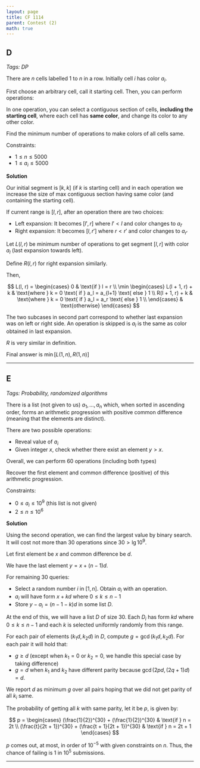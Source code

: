 ```yaml
---
layout: page
title: CF 1114
parent: Contest (2)
math: true
---
```


## D

*Tags: DP*

There are $n$ cells labelled $1$ to $n$ in a row. Initially cell $i$
has color $a_i$.

First choose an arbitrary cell, call it starting cell. Then, you can
perform operations:

In one operation, you can select a contiguous section
of cells, **including the starting cell**, where each cell has **same color**, and change its color to any
other color.

Find the minimum number of operations to make colors of all cells same.

Constraints:
- $1 \le n \le 5000$
- $1 \le a_i \le 5000$

**Solution**

Our initial segment is $[k, k]$ (if $k$ is starting cell) and
in each operation we increase the size of max contiguous section having same color
(and containing the starting cell).

If current range is $[l, r]$, after an operation there are two choices:
- Left expansion: It becomes $[l', r]$ where $l' \lt l$ and color changes to $a_{l'}$
- Right expansion: It becomes $[l, r']$ where $r \lt r'$ and color changes to $a_{r'}$

Let $L(l, r)$ be minimum number of operations to get 
segment $[l, r]$ with color $a_l$ (last expansion towards left).

Define $R(l, r)$ for right expansion similarly.

Then,

$$
L(l, r) = \begin{cases}
0 & \text{if } l = r \\
  \min \begin{cases}
  L(l + 1, r) + k & \text{where } k = 0 \text{ if } a_l = a_{l+1} \text{ else } 1 \\
  R(l + 1, r) + k & \text{where } k = 0 \text{ if } a_l = a_r \text{ else } 1 \\
  \end{cases} & \text{otherwise}
\end{cases}
$$

The two subcases in second part correspond to whether last expansion was
on left or right side. An operation is skipped is $a_l$ is
the same as color obtained in last expansion.

$R$ is very similar in definition.

Final answer is $\min[L(1, n), R(1, n)]$

***

## E

*Tags: Probability, randomized algorithms*

There is a list (not given to us) $a_1, \ldots, a_n$ which, when sorted
in ascending order, forms an arithmetic progression with positive common
difference (meaning that the elements are distinct).

There are two possible operations:
- Reveal value of $a_i$
- Given integer $x$, check whether there exist an element $y \gt x$.

Overall, we can perform $60$ operations (including both types)

Recover the first element and common difference (positive)
of this arithmetic progression.

Constraints:
- $0 \le a_i \le 10^9$ (this list is not given)
- $2 \le n \le 10^6$

**Solution**

Using the second operation, we can find the largest value by binary search.
It will cost not more than $30$ operations since $30 \gt \lg{10^9}$.

Let first element be $x$ and common difference be $d$.

We have the last element $y = x + (n-1)d$.

For remaining $30$ queries:
- Select a random number $i$ in $[1, n]$. Obtain $a_i$
  with an operation.
- $a_i$ will have form $x + kd$ where $0 \le k \le n - 1$
- Store $y - a_i = (n - 1 - k)d$ in some list $D$.

At the end of this, we will have a list $D$ of size $30$.
Each $D_i$ has form $kd$ where $0 \le k \le n - 1$ and each $k$
is selected uniformly randomly from this range.

For each pair of elements $(k_1 d, k_2 d)$ in $D$, compute $g = \gcd(k_1 d, k_2 d)$.
For each pair it will hold that:
- $g \ge d$ (except when $k_1 = 0$ or $k_2 = 0$, we handle this special case by taking difference)
- $g = d$ when $k_1$ and $k_2$ have different parity because $\gcd(2pd, (2q + 1)d) = d$.

We report $d$ as minimum $g$ over all pairs hoping that we did not get parity of all $k_i$ same.

The probability of getting all $k$ with
same parity, let it be $p$, is given by:

$$
p = \begin{cases}
(\frac{1}{2})^{30} + (\frac{1}{2})^{30} & \text{if } n = 2t \\
(\frac{t}{2t + 1})^{30} + (\frac{t + 1}{2t + 1})^{30} & \text{if } n = 2t + 1
\end{cases}
$$

$p$ comes out, at most, in order of $10^{-5}$ with given constraints on $n$.
Thus, the chance of failing is $1$ in $10^5$ submissions.

***
